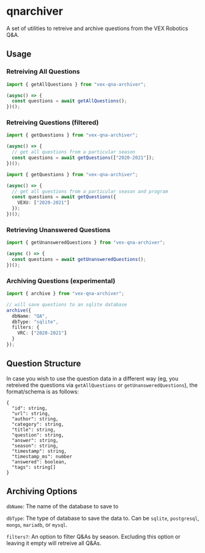# qnarchiver

A set of utilities to retreive and archive questions from the VEX Robotics Q&A.

## Usage

### Retreiving All Questions
```ts
import { getAllQuestions } from "vex-qna-archiver";

(async() => {
  const questions = await getAllQuestions();
})();
```

### Retreiving Questions (filtered)

```ts
import { getQuestions } from "vex-qna-archiver";

(async() => {
  // get all questions from a particular season
  const questions = await getQuestions(["2020-2021"]);
})();
```

```ts
import { getQuestions } from "vex-qna-archiver";

(async() => {
  // get all questions from a particular season and program
  const questions = await getQuestions({
    VEXU: ["2020-2021"]
  });
})();
```

### Retrieving Unanswered Questions
```ts
import { getUnansweredQuestions } from "vex-qna-archiver";

(async () => {
  const questions = await getUnansweredQuestions();
})();
```

### Archiving Questions (experimental)
```ts
import { archive } from "vex-qna-archiver";

// will save questions to an sqlite database
archive({
  dbName: "QA",
  dbType: "sqlite",
  filters: {
    VRC: ["2020-2021"]
  }
});
```

## Question Structure
In case you wish to use the question data in a different way (eg, you retreived the questions via `getAllQuestions` or `getUnansweredQuestions`), the format/schema is as follows:
```
{
  "id": string,
  "url": string,
  "author": string,
  "category": string,
  "title": string,
  "question": string,
  "answer": string,
  "season": string,
  "timestamp": string,
  "timestamp_ms": number
  "answered": boolean,
  "tags": string[]
}
```

## Archiving Options

`dbName`: The name of the database to save to

`dbType`: The type of database to save the data to. Can be `sqlite`, `postgresql`, `mongo`, `mariadb`, or `mysql`.

`filters?`: An option to filter Q&As by season. Excluding this option or leaving it empty will retreive all Q&As.